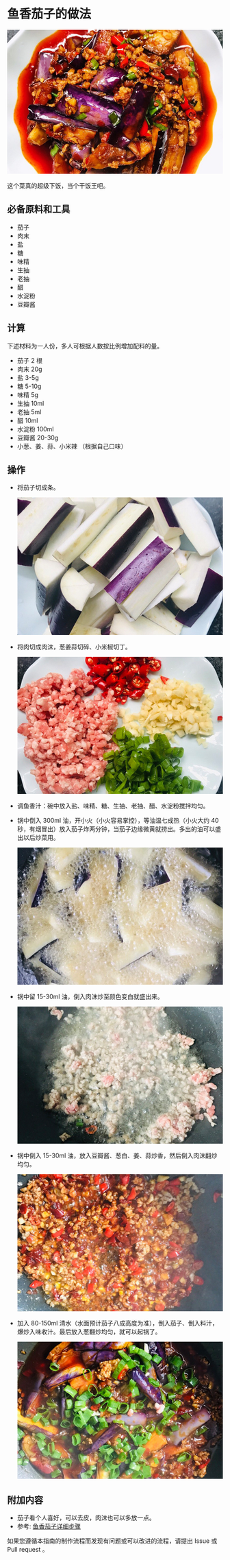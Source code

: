 # 鱼香茄子的做法

![yuxiangqiezi](./yxqz1.jpg)

这个菜真的超级下饭，当个干饭王吧。

## 必备原料和工具

- 茄子
- 肉末
- 盐
- 糖
- 味精
- 生抽
- 老抽
- 醋
- 水淀粉
- 豆瓣酱

## 计算

下述材料为一人份，多人可根据人数按比例增加配料的量。

- 茄子 2 根
- 肉末 20g
- 盐 3-5g
- 糖 5-10g
- 味精 5g
- 生抽 10ml
- 老抽 5ml
- 醋 10ml
- 水淀粉 100ml
- 豆瓣酱 20-30g
- 小葱、姜、蒜、小米辣 （根据自己口味）

## 操作

- 将茄子切成条。

    ![bz1](./yxqz2.jpg)

- 将肉切成肉沫，葱姜蒜切碎、小米椒切丁。

    ![bz2](./yxqz3.jpg)

- 调鱼香汁：碗中放入盐、味精、糖、生抽、老抽、醋、水淀粉搅拌均匀。
- 锅中倒入 300ml 油，开小火（小火容易掌控），等油温七成热（小火大约 40 秒，有烟冒出）放入茄子炸两分钟，当茄子边缘微黄就捞出。多出的油可以盛出以后炒菜用。

    ![bz4](./yxqz4.jpg)

- 锅中留 15-30ml 油，倒入肉沫炒至颜色变白就盛出来。

    ![bz5](./yxqz5.jpg)

- 锅中倒入 15-30ml 油，放入豆瓣酱、葱白、姜、蒜炒香，然后倒入肉沫翻炒均匀。

    ![bz6](./yxqz6.jpg)

- 加入 80-150ml 清水（水面预计茄子八成高度为准），倒入茄子、倒入料汁，爆炒入味收汁。最后放入葱翻炒均匀，就可以起锅了。

    ![bz7](./yxqz7.jpg)

## 附加内容

- 茄子看个人喜好，可以去皮，肉沫也可以多放一点。
- 参考: [鱼香茄子详细步骤](https://www.zhms.cn/recipe/kbbrl.html?source=2)

如果您遵循本指南的制作流程而发现有问题或可以改进的流程，请提出 Issue 或 Pull request 。

